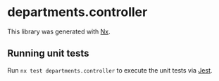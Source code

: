 # departments.controller

This library was generated with [Nx](https://nx.dev).

## Running unit tests

Run `nx test departments.controller` to execute the unit tests via [Jest](https://jestjs.io).
